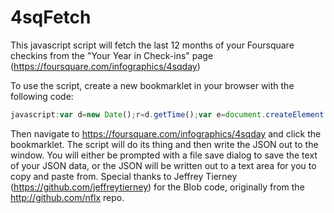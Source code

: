 4sqFetch
========

This javascript script will fetch the last 12 months of your Foursquare checkins from the "Your Year in Check-ins" page (https://foursquare.com/infographics/4sqday) 

To use the script, create a new bookmarklet in your browser with the following code:

```javascript
javascript:var d=new Date();r=d.getTime();var e=document.createElement('script');e.setAttribute('type','text/javascript');e.setAttribute('src','https://raw.github.com/cmenscher/4sqFetch/master/bookmarklet.js?r='+r);document.body.appendChild(e);void(0);
```

Then navigate to https://foursquare.com/infographics/4sqday and click the bookmarklet.  The script will do its thing and then write the JSON out to the window.  You will either be prompted with a file save dialog to save the text of your JSON data, or the JSON will be written out to a text area for you to copy and paste from. Special thanks to Jeffrey Tierney (https://github.com/jeffreytierney) for the Blob code, originally from the http://github.com/nflx repo.
